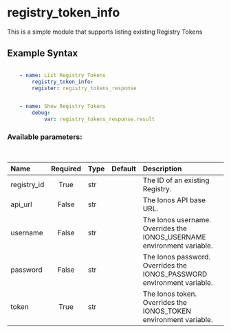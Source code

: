 # registry_token_info

This is a simple module that supports listing existing Registry Tokens

## Example Syntax


```yaml

    - name: List Registry Tokens
        registry_token_info:
        register: registry_tokens_response


    - name: Show Registry Tokens
        debug:
            var: registry_tokens_response.result

```
### Available parameters:
&nbsp;

| Name | Required | Type | Default | Description |
| :--- | :---: | :--- | :--- | :--- |
| registry_id | True | str |  | The ID of an existing Registry. |
| api_url | False | str |  | The Ionos API base URL. |
| username | False | str |  | The Ionos username. Overrides the IONOS_USERNAME environment variable. |
| password | False | str |  | The Ionos password. Overrides the IONOS_PASSWORD environment variable. |
| token | True | str |  | The Ionos token. Overrides the IONOS_TOKEN environment variable. |
